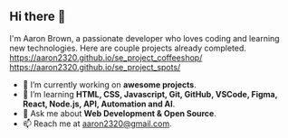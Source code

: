## Hi there 👋

I'm Aaron Brown, a passionate developer who loves coding and learning new technologies. Here are couple projects already completed. https://aaron2320.github.io/se_project_coffeeshop/        
       https://aaron2320.github.io/se_project_spots/

- 🔭 I’m currently working on **awesome projects**.
- 🌱 I’m learning **HTML, CSS, Javascript, Git, GitHub, VSCode, Figma, React, Node.js, API, Automation and AI**.
- 💬 Ask me about **Web Development & Open Source**.
- 📫 Reach me at [aaron2320@gmail.com](mailto:aaron2320@gmail.com).
